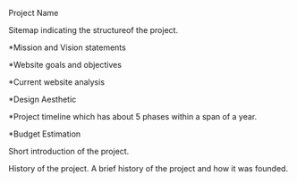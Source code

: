 Project Name

Sitemap indicating the structureof the project.

*Mission and Vision statements

*Website goals and objectives

*Current website analysis

*Design Aesthetic

*Project timeline which has about 5 phases within a span of a year.

*Budget Estimation

Short introduction of the project.

History of the project.
   A brief history of the project and how it was founded.

 
